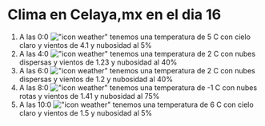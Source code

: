 # Clima en Celaya,mx en el dia 16

1. A las 0:0 !["icon weather"](http://openweathermap.org/img/w/02n.png) tenemos una temperatura de 5 C con cielo claro y  vientos de 4.1 y nubosidad al 5%
1. A las 4:0 !["icon weather"](http://openweathermap.org/img/w/03n.png) tenemos una temperatura de 2 C con nubes dispersas y  vientos de 1.23 y nubosidad al 40%
1. A las 6:0 !["icon weather"](http://openweathermap.org/img/w/03n.png) tenemos una temperatura de 2 C con nubes dispersas y  vientos de 1.2 y nubosidad al 40%
1. A las 8:0 !["icon weather"](http://openweathermap.org/img/w/04n.png) tenemos una temperatura de -1 C con nubes rotas y  vientos de 1.41 y nubosidad al 75%
1. A las 10:0 !["icon weather"](http://openweathermap.org/img/w/02d.png) tenemos una temperatura de 6 C con cielo claro y  vientos de 1.5 y nubosidad al 5%
